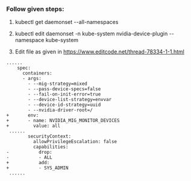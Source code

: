 ### Follow given steps:

1. kubectl get daemonset --all-namespaces

2. kubectl edit daemonset -n kube-system nvidia-device-plugin --namespace kube-system

3. Edit file as given in https://www.editcode.net/thread-78334-1-1.html

```
......
    spec:
      containers:
      - args:
        - --mig-strategy=mixed
        - --pass-device-specs=false
        - --fail-on-init-error=true
        - --device-list-strategy=envvar
        - --device-id-strategy=uuid
        - --nvidia-driver-root=/
+       env:
+       - name: NVIDIA_MIG_MONITOR_DEVICES
+         value: all
 ......
        securityContext:
          allowPrivilegeEscalation: false
          capabilities:
-           drop:
-           - ALL
+           add:
+           - SYS_ADMIN
 ......
 ```
